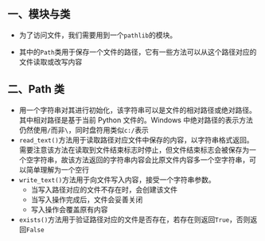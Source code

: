 ## 一、模块与类

- 为了访问文件，我们需要用到一个`pathlib`的模块。

- 其中的`Path`类用于保存一个文件的路径，它有一些方法可以从这个路径对应的文件读取或改写内容



## 二、Path 类

- 用一个字符串对其进行初始化，该字符串可以是文件的相对路径或绝对路径。其中相对路径是基于当前 Python 文件的。Windows 中绝对路径的表示方法仍然使用`/`而非`\`，同时盘符用类似`c:/`表示
- `read_text()`方法用于读取路径对应文件中保存的内容，以字符串格式返回。需要注意该方法在读取到文件结束标志时停止，但文件结束标志会被保存为一个空字符串，故该方法返回的字符串内容会比原文件内容多一个空字符串，可以简单理解为一个空行
- `write_text()`方法用于向文件写入内容，接受一个字符串参数。
  - 当写入路径对应的文件不存在时，会创建该文件
  - 当写入操作完成后，文件会妥善关闭
  - 写入操作会覆盖原有内容
- `exists()`方法用于验证路径对应的文件是否存在，若存在则返回`True`，否则返回`False`